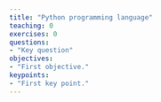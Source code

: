 ```yaml
---
title: "Python programming language"
teaching: 0
exercises: 0
questions:
- "Key question"
objectives:
- "First objective."
keypoints:
- "First key point."
---
```

